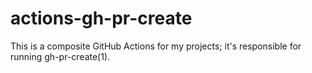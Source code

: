 # actions-gh-pr-create
This is a composite GitHub Actions for my projects; it's responsible for running gh-pr-create(1).
